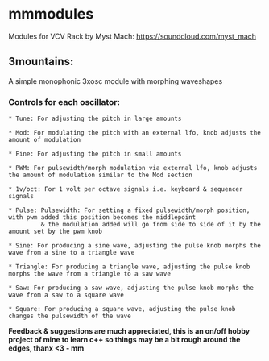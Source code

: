 # mmmodules
Modules for VCV Rack by Myst Mach: https://soundcloud.com/myst_mach

## 3mountains:
  A simple monophonic 3xosc module with morphing waveshapes
  
  ### Controls for each oscillator:
    * Tune: For adjusting the pitch in large amounts
    
    * Mod: For modulating the pitch with an external lfo, knob adjusts the amount of modulation
    
    * Fine: For adjusting the pitch in small amounts
    
    * PWM: For pulsewidth/morph modulation via external lfo, knob adjusts the amount of modulation similar to the Mod section
    
    * 1v/oct: For 1 volt per octave signals i.e. keyboard & sequencer signals
    
    * Pulse: Pulsewidth: For setting a fixed pulsewidth/morph position, with pwm added this position becomes the middlepoint
             & the modulation added will go from side to side of it by the amount set by the pwm knob
             
    * Sine: For producing a sine wave, adjusting the pulse knob morphs the wave from a sine to a triangle wave
    
    * Triangle: For producing a triangle wave, adjusting the pulse knob morphs the wave from a triangle to a saw wave
    
    * Saw: For producing a saw wave, adjusting the pulse knob morphs the wave from a saw to a square wave
    
    * Square: For producing a square wave, adjusting the pulse knob changes the pulsewidth of the wave

  
**Feedback & suggestions are much appreciated, this is an on/off hobby project of mine to learn c++ so things may be a bit rough around the edges, thanx <3**
**- mm**
